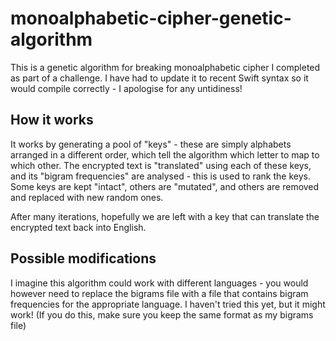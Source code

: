 # monoalphabetic-cipher-genetic-algorithm

This is a genetic algorithm for breaking monoalphabetic cipher I completed as part of a challenge.
I have had to update it to recent Swift syntax so it would compile correctly - I apologise for any untidiness!

## How it works

It works by generating a pool of "keys" - these are simply alphabets arranged in a different order, which tell the algorithm which letter to map to which other. The encrypted text is "translated" using each of these keys, and its "bigram frequencies" are analysed - this is used to rank the keys. Some keys are kept "intact", others are "mutated", and others are removed and replaced with new random ones.

After many iterations, hopefully we are left with a key that can translate the encrypted text back into English.

## Possible modifications

I imagine this algorithm could work with different languages - you would however need to replace the bigrams file with a file that contains bigram frequencies for the appropriate language. I haven't tried this yet, but it might work! (If you do this, make sure you keep the same format as my bigrams file)
